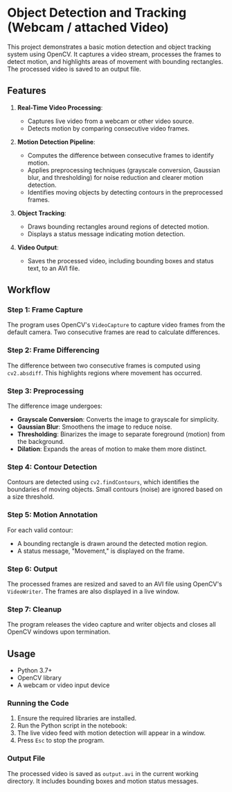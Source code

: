 # Object Detection and Tracking (Webcam / attached Video)

This project demonstrates a basic motion detection and object tracking system using OpenCV. It captures a video stream, processes the frames to detect motion, and highlights areas of movement with bounding rectangles. The processed video is saved to an output file.

## Features

1. **Real-Time Video Processing**:
   - Captures live video from a webcam or other video source.
   - Detects motion by comparing consecutive video frames.

2. **Motion Detection Pipeline**:
   - Computes the difference between consecutive frames to identify motion.
   - Applies preprocessing techniques (grayscale conversion, Gaussian blur, and thresholding) for noise reduction and clearer motion detection.
   - Identifies moving objects by detecting contours in the preprocessed frames.

3. **Object Tracking**:
   - Draws bounding rectangles around regions of detected motion.
   - Displays a status message indicating motion detection.

4. **Video Output**:
   - Saves the processed video, including bounding boxes and status text, to an AVI file.

## Workflow

### Step 1: Frame Capture
The program uses OpenCV's `VideoCapture` to capture video frames from the default camera. Two consecutive frames are read to calculate differences.

### Step 2: Frame Differencing
The difference between two consecutive frames is computed using `cv2.absdiff`. This highlights regions where movement has occurred.

### Step 3: Preprocessing
The difference image undergoes:
- **Grayscale Conversion**: Converts the image to grayscale for simplicity.
- **Gaussian Blur**: Smoothens the image to reduce noise.
- **Thresholding**: Binarizes the image to separate foreground (motion) from the background.
- **Dilation**: Expands the areas of motion to make them more distinct.

### Step 4: Contour Detection
Contours are detected using `cv2.findContours`, which identifies the boundaries of moving objects. Small contours (noise) are ignored based on a size threshold.

### Step 5: Motion Annotation
For each valid contour:
- A bounding rectangle is drawn around the detected motion region.
- A status message, "Movement," is displayed on the frame.

### Step 6: Output
The processed frames are resized and saved to an AVI file using OpenCV's `VideoWriter`. The frames are also displayed in a live window.

### Step 7: Cleanup
The program releases the video capture and writer objects and closes all OpenCV windows upon termination.

## Usage
- Python 3.7+
- OpenCV library
- A webcam or video input device

### Running the Code
1. Ensure the required libraries are installed.
2. Run the Python script in the notebook:
3. The live video feed with motion detection will appear in a window.
4. Press `Esc` to stop the program.

### Output File
The processed video is saved as `output.avi` in the current working directory. It includes bounding boxes and motion status messages.


